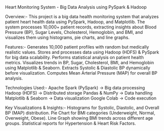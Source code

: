 Heart Monitoring System - Big Data Analysis using PySpark & Hadoop

Overview:-
This project is a big data health monitoring system that analyzes patient heart health data using PySpark, Hadoop, and Matplotlib. The system processes 10,000+ patient records, extracting insights about Blood Pressure (BP), Sugar Levels, Cholesterol, Hemoglobin, and BMI, and visualizes them using histograms, pie charts, and line graphs.

Features:-
Generates 10,000 patient profiles with random but medically realistic values.
Stores and processes data using Hadoop (HDFS) & PySpark for big data scalability.
Performs statistical analysis on patient health metrics.
Visualizes trends in BP, Sugar, Cholesterol, BMI, and Hemoglobin using Matplotlib & Seaborn.
Extracts Systolic & Diastolic BP dynamically before visualization.
Computes Mean Arterial Pressure (MAP) for overall BP analysis.

Technologies Used:-
Apache Spark (PySpark) → Big data processing
Hadoop (HDFS) → Distributed storage
Pandas & NumPy → Data handling
Matplotlib & Seaborn → Data visualization
Google Colab → Code execution


Key Visualizations & Insights:-
Histograms for Systolic, Diastolic, and Overall BP (MAP) distribution.
Pie Chart for BMI categories (Underweight, Normal, Overweight, Obese).
Line Graph showing BMI trends across different age groups.
Statistical reports for Hypertension & Heart Risk Factors.

